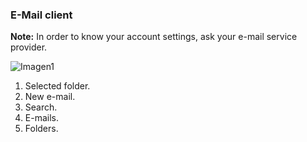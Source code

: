 ### E-Mail client

**Note:** In order to know your account settings, ask your e-mail service provider.

![Imagen1](http://static.energysistem.com/images/manuals/42435/56388339d5dae.jpg)

1. Selected folder.
2. New e-mail.
3. Search.
4. E-mails.
5. Folders.
